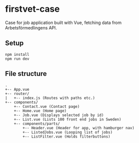 # firstvet-case

Case for job application built with Vue, fetching data from Arbetsförmedlingens API.

## Setup

```
npm install
npm run dev
```

## File structure

```
.
+-- App.vue
+-- router/
|   +-- index.js (Routes with paths etc.)
+-- components/
    +-- Contact.vue (Contact page)
    +-- Home.vue (Home page)
    +-- Job.vue (Displays selected job by id)
    +-- List.vue (Lists 100 front end jobs in Sweden)
    +-- components/parts/
        +-- Header.vue (Header for app, with hamburger nav)
        +-- ListedJobs.vue (Looping list of jobs)
        +-- ListFilter.vue (Holds filterbuttons)
```
